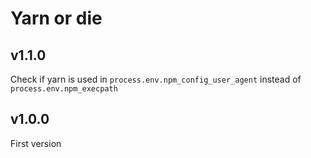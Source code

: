 # Yarn or die

## v1.1.0

Check if yarn is used in `process.env.npm_config_user_agent` instead of `process.env.npm_execpath`

## v1.0.0

First version
